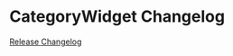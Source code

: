 # CategoryWidget Changelog

[Release Changelog](https://github.com/spryker-shop/category-widget/releases)
